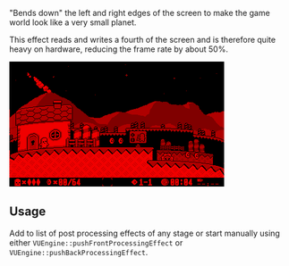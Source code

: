 "Bends down" the left and right edges of the screen to make the game world look like a very small planet. 

This effect reads and writes a fourth of the screen and is therefore quite heavy on hardware, reducing the frame rate by about 50%.

![](https://raw.githubusercontent.com/VUEngine/VUEngine-Plugins/master/postProcessing/DwarfPlanet/preview.png)

Usage
-----
	
Add to list of post processing effects of any stage or start manually using either `VUEngine::pushFrontProcessingEffect` or `VUEngine::pushBackProcessingEffect`. 
